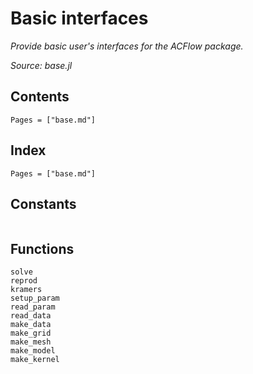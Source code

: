 # Basic interfaces

*Provide basic user's interfaces for the ACFlow package.*

*Source: base.jl*

## Contents

```@contents
Pages = ["base.md"]
```

## Index

```@index
Pages = ["base.md"]
```

## Constants

```@docs

```

## Functions

```@docs
solve
reprod
kramers
setup_param
read_param
read_data
make_data
make_grid
make_mesh
make_model
make_kernel
```
